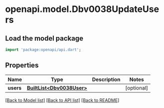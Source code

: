 # openapi.model.Dbv0038UpdateUsers

## Load the model package
```dart
import 'package:openapi/api.dart';
```

## Properties
Name | Type | Description | Notes
------------ | ------------- | ------------- | -------------
**users** | [**BuiltList&lt;Dbv0038User&gt;**](Dbv0038User.md) |  | [optional] 

[[Back to Model list]](../README.md#documentation-for-models) [[Back to API list]](../README.md#documentation-for-api-endpoints) [[Back to README]](../README.md)



